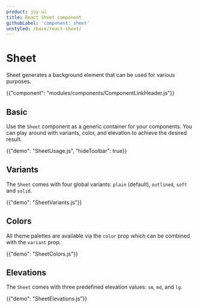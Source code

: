 ```yaml
---
product: joy-ui
title: React Sheet component
githubLabel: 'component: sheet'
unstyled: /base/react-sheet/
---
```


# Sheet

<p class="description">Sheet generates a background element that can be used for various purposes.</p>

{{"component": "modules/components/ComponentLinkHeader.js"}}

## Basic

Use the `Sheet` component as a generic container for your components.
You can play around with variants, color, and elevation to achieve the desired result.

{{"demo": "SheetUsage.js", "hideToolbar": true}}

## Variants

The `Sheet` comes with four global variants: `plain` (default), `outlined`, `soft` and `solid`.

{{"demo": "SheetVariants.js"}}

## Colors

All theme palettes are available via the `color` prop which can be combined with the `variant` prop.

{{"demo": "SheetColors.js"}}

## Elevations

The `Sheet` comes with three predefined elevation values: `sm`, `md`, and `lg`.

{{"demo": "SheetElevations.js"}}
